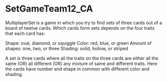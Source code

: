# SetGameTeam12_CA
MultiplayerSet is a game in which you try to find sets of three cards out of a board of twelve cards. Which cards form sets depends on the four traits that each card has:

Shape: oval, diamond, or squiggle
Color: red, blue, or green
Amount of shapes: one, two, or three
Shading: solid, hollow, or striped

A set is three cards where all the traits on the three cards are either all the same (OR) all different (OR) any mixture of same and different traits. Here the cards have number and shape in common with different color and shading.
